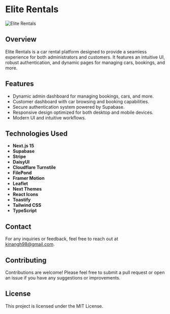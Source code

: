 # Elite Rentals

![Elite Rentals](https://elite-rentals.vercel.app/images/social-media-image.jpg)

## Overview
Elite Rentals is a car rental platform designed to provide a seamless experience for both administrators and customers. It features an intuitive UI, robust authentication, and dynamic pages for managing cars, bookings, and more.

## Features
- Dynamic admin dashboard for managing bookings, cars, and more.
- Customer dashboard with car browsing and booking capabilities.
- Secure authentication system powered by Supabase.
- Responsive design optimized for both desktop and mobile devices.
- Modern UI and intuitive workflows.

## Technologies Used
- **Next.js 15**
- **Supabase**
- **Stripe**
- **DaisyUI**
- **Cloudflare Turnstile**
- **FilePond**
- **Framer Motion**
- **Leaflet**
- **Next Themes**
- **React Icons**
- **Toastify**
- **Tailwind CSS**
- **TypeScript**

## Contact
For any inquiries or feedback, feel free to reach out at [kinangh98@gmail.com](mailto:kinangh98@gmail.com).

## Contributing
Contributions are welcome! Please feel free to submit a pull request or open an issue if you have any suggestions or improvements.

## License
This project is licensed under the MIT License.